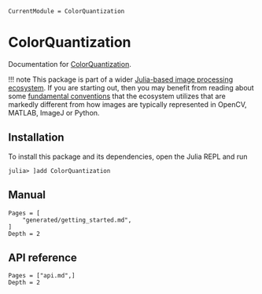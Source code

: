 ```@meta
CurrentModule = ColorQuantization
```

# ColorQuantization

Documentation for [ColorQuantization](https://github.com/JuliaImages/ColorQuantization.jl).

!!! note
    This package is part of a wider [Julia-based image processing ecosystem](https://github.com/JuliaImages). If you are starting out, then you may benefit from reading about some [fundamental conventions](https://juliaimages.org/stable/tutorials/quickstart/) that the ecosystem utilizes that are markedly different from how images are typically represented in OpenCV, MATLAB, ImageJ or Python.

## Installation 
To install this package and its dependencies, open the Julia REPL and run 
```julia-repl
julia> ]add ColorQuantization
```

## Manual
```@contents
Pages = [
    "generated/getting_started.md",
]
Depth = 2
```

## API reference
```@contents
Pages = ["api.md",]
Depth = 2
```